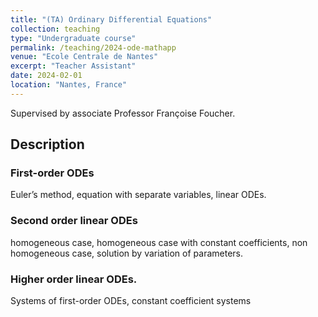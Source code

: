 ```yaml
---
title: "(TA) Ordinary Differential Equations"
collection: teaching
type: "Undergraduate course"
permalink: /teaching/2024-ode-mathapp
venue: "Ecole Centrale de Nantes"
excerpt: "Teacher Assistant"
date: 2024-02-01
location: "Nantes, France"
---
```


Supervised by associate Professor Françoise Foucher.

## Description

### First-order ODEs
Euler’s method, equation with separate variables, linear ODEs.

### Second order linear ODEs
homogeneous case, homogeneous case with constant coefficients, non homogeneous case, solution by variation of parameters.

### Higher order linear ODEs.
Systems of first-order ODEs, constant coefficient systems